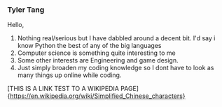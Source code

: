 ### Tyler Tang
Hello,

1. Nothing real/serious but I have dabbled around a decent bit. I'd say i know Python the best of any of the big languages
2. Computer science is something quite interesting to me
3. Some other interests are Engineering and game design.
4. Just simply broaden my coding knowledge so I dont have to look as many things up online while coding.

[THIS IS A LINK TEST TO A WIKIPEDIA PAGE]{https://en.wikipedia.org/wiki/Simplified_Chinese_characters}


<!--
**ttang2626/ttang2626** is a ✨ _special_ ✨ repository because its `README.md` (this file) appears on your GitHub profile.

Here are some ideas to get you started:

- 🔭 I’m currently working on ...
- 🌱 I’m currently learning ...
- 👯 I’m looking to collaborate on ...
- 🤔 I’m looking for help with ...
- 💬 Ask me about ...
- 📫 How to reach me: ...
- 😄 Pronouns: ...
- ⚡ Fun fact: ...
-->
